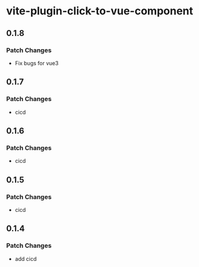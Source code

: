 # vite-plugin-click-to-vue-component

## 0.1.8

### Patch Changes

- Fix bugs for vue3

## 0.1.7

### Patch Changes

- cicd

## 0.1.6

### Patch Changes

- cicd

## 0.1.5

### Patch Changes

- cicd

## 0.1.4

### Patch Changes

- add cicd

